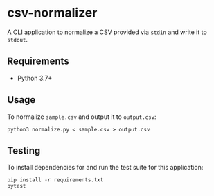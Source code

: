 # csv-normalizer

A CLI application to normalize a CSV provided via `stdin` and write it to `stdout`.

## Requirements

* Python 3.7+

## Usage

To normalize `sample.csv` and output it to `output.csv`:

```#bash
python3 normalize.py < sample.csv > output.csv
```

## Testing

To install dependencies for and run the test suite for this application:

```#bash
pip install -r requirements.txt
pytest
```
